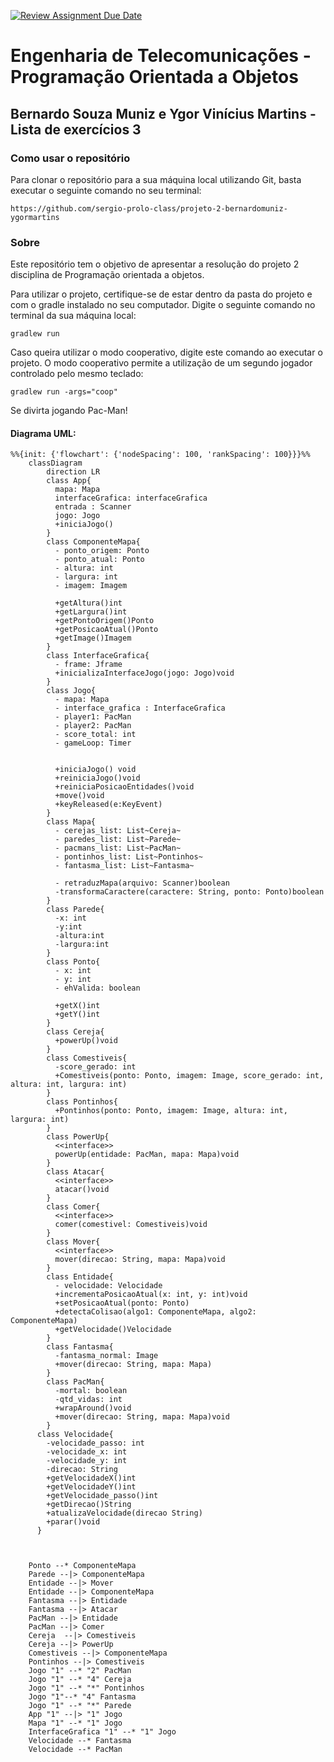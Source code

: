 [![Review Assignment Due Date](https://classroom.github.com/assets/deadline-readme-button-22041afd0340ce965d47ae6ef1cefeee28c7c493a6346c4f15d667ab976d596c.svg)](https://classroom.github.com/a/DaO0-MBc)
# Engenharia de Telecomunicações - Programação Orientada a Objetos
## Bernardo Souza Muniz e Ygor Vinícius Martins - Lista de exercícios 3

### Como usar o repositório
Para clonar o repositório para a sua máquina local utilizando Git, basta executar o seguinte comando no seu terminal:

`https://github.com/sergio-prolo-class/projeto-2-bernardomuniz-ygormartins`

### Sobre
Este repositório tem o objetivo de apresentar a resolução do projeto 2 disciplina de Programação orientada a objetos. 

Para utilizar o projeto, certifique-se de estar dentro da pasta do projeto e com o gradle instalado no seu computador. Digite o seguinte comando no terminal da sua máquina local:

`gradlew run`

Caso queira utilizar o modo cooperativo, digite este comando ao executar o projeto. O modo cooperativo permite a utilização de um segundo jogador controlado pelo mesmo teclado:

`gradlew run -args="coop"`

Se divirta jogando Pac-Man!

#### Diagrama UML:
```mermaid
%%{init: {'flowchart': {'nodeSpacing': 100, 'rankSpacing': 100}}}%%
    classDiagram
        direction LR
        class App{
          mapa: Mapa
          interfaceGrafica: interfaceGrafica
          entrada : Scanner
          jogo: Jogo
          +iniciaJogo()
        }
        class ComponenteMapa{
          - ponto_origem: Ponto
          - ponto_atual: Ponto
          - altura: int
          - largura: int 
          - imagem: Imagem

          +getAltura()int
          +getLargura()int
          +getPontoOrigem()Ponto
          +getPosicaoAtual()Ponto
          +getImage()Imagem
        }
        class InterfaceGrafica{
          - frame: Jframe
          +inicializaInterfaceJogo(jogo: Jogo)void
        }
        class Jogo{
          - mapa: Mapa 
          - interface_grafica : InterfaceGrafica
          - player1: PacMan
          - player2: PacMan
          - score_total: int
          - gameLoop: Timer


          +iniciaJogo() void
          +reiniciaJogo()void
          +reiniciaPosicaoEntidades()void
          +move()void
          +keyReleased(e:KeyEvent)
        }
        class Mapa{
          - cerejas_list: List~Cereja~
          - paredes_list: List~Parede~
          - pacmans_list: List~PacMan~
          - pontinhos_list: List~Pontinhos~
          - fantasma_list: List~Fantasma~
          
          - retraduzMapa(arquivo: Scanner)boolean
          -transformaCaractere(caractere: String, ponto: Ponto)boolean
        }
        class Parede{
          -x: int
          -y:int
          -altura:int
          -largura:int
        }
        class Ponto{
          - x: int
          - y: int
          - ehValida: boolean

          +getX()int
          +getY()int
        }
        class Cereja{
          +powerUp()void
        }
        class Comestiveis{
          -score_gerado: int
          +Comestiveis(ponto: Ponto, imagem: Image, score_gerado: int, altura: int, largura: int)
        }
        class Pontinhos{
          +Pontinhos(ponto: Ponto, imagem: Image, altura: int, largura: int)
        }
        class PowerUp{
          <<interface>>
          powerUp(entidade: PacMan, mapa: Mapa)void
        }
        class Atacar{
          <<interface>>
          atacar()void
        }
        class Comer{
          <<interface>>
          comer(comestivel: Comestiveis)void
        }
        class Mover{
          <<interface>>
          mover(direcao: String, mapa: Mapa)void
        }
        class Entidade{
          - velocidade: Velocidade
          +incrementaPosicaoAtual(x: int, y: int)void
          +setPosicaoAtual(ponto: Ponto)
          +detectaColisao(algo1: ComponenteMapa, algo2: ComponenteMapa)
          +getVelocidade()Velocidade
        }
        class Fantasma{
          -fantasma_normal: Image
          +mover(direcao: String, mapa: Mapa)
        }
        class PacMan{
          -mortal: boolean
          -qtd_vidas: int
          +wrapAround()void
          +mover(direcao: String, mapa: Mapa)void
        }
      class Velocidade{
        -velocidade_passo: int
        -velocidade_x: int
        -velocidade_y: int
        -direcao: String
        +getVelocidadeX()int
        +getVelocidadeY()int
        +getVelocidade_passo()int
        +getDirecao()String
        +atualizaVelocidade(direcao String)
        +parar()void
      }

  

    Ponto --* ComponenteMapa
    Parede --|> ComponenteMapa
    Entidade --|> Mover 
    Entidade --|> ComponenteMapa
    Fantasma --|> Entidade
    Fantasma --|> Atacar
    PacMan --|> Entidade
    PacMan --|> Comer
    Cereja  --|> Comestiveis
    Cereja --|> PowerUp
    Comestiveis --|> ComponenteMapa
    Pontinhos --|> Comestiveis
    Jogo "1" --* "2" PacMan
    Jogo "1" --* "4" Cereja
    Jogo "1" --* "*" Pontinhos
    Jogo "1"--* "4" Fantasma
    Jogo "1" --* "*" Parede
    App "1" --|> "1" Jogo
    Mapa "1" --* "1" Jogo
    InterfaceGrafica "1" --* "1" Jogo
    Velocidade --* Fantasma
    Velocidade --* PacMan
```